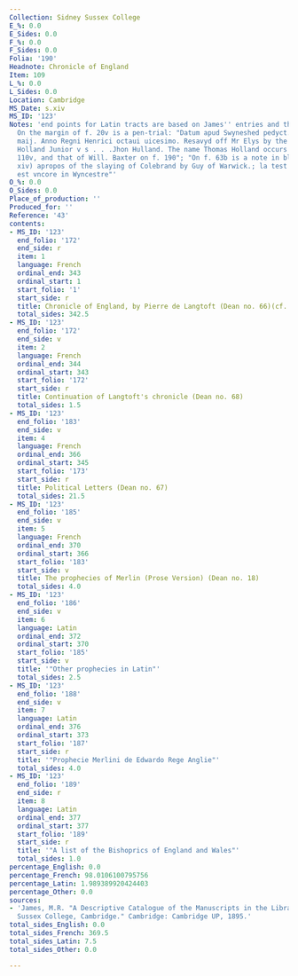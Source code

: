 ```yaml
---
Collection: Sidney Sussex College
E_%: 0.0
E_Sides: 0.0
F_%: 0.0
F_Sides: 0.0
Folia: '190'
Headnote: Chronicle of England
Item: 109
L_%: 0.0
L_Sides: 0.0
Location: Cambridge
MS_Date: s.xiv
MS_ID: '123'
Notes: 'end points for Latin tracts are based on James'' entries and therefore approximate;
  On the margin of f. 20v is a pen-trial: "Datum apud Swyneshed pedyct. Sexto die
  maij. Anno Regni Henrici octaui uicesimo. Resavyd off Mr Elys by the hand of Thomas
  Holland Junior v s . . .Jhon Hulland. The name Thomas Holland occurs on ff. 88v,
  110v, and that of Will. Baxter on f. 190"; "On f. 63b is a note in blacker ink (cent.
  xiv) apropos of the slaying of Colebrand by Guy of Warwick.; la test de cet colibraunt
  est vncore in Wyncestre"'
O_%: 0.0
O_Sides: 0.0
Place_of_production: ''
Produced_for: ''
Reference: '43'
contents:
- MS_ID: '123'
  end_folio: '172'
  end_side: r
  item: 1
  language: French
  ordinal_end: 343
  ordinal_start: 1
  start_folio: '1'
  start_side: r
  title: Chronicle of England, by Pierre de Langtoft (Dean no. 66)(cf. Dean no. 29)
  total_sides: 342.5
- MS_ID: '123'
  end_folio: '172'
  end_side: v
  item: 2
  language: French
  ordinal_end: 344
  ordinal_start: 343
  start_folio: '172'
  start_side: r
  title: Continuation of Langtoft's chronicle (Dean no. 68)
  total_sides: 1.5
- MS_ID: '123'
  end_folio: '183'
  end_side: v
  item: 4
  language: French
  ordinal_end: 366
  ordinal_start: 345
  start_folio: '173'
  start_side: r
  title: Political Letters (Dean no. 67)
  total_sides: 21.5
- MS_ID: '123'
  end_folio: '185'
  end_side: v
  item: 5
  language: French
  ordinal_end: 370
  ordinal_start: 366
  start_folio: '183'
  start_side: v
  title: The prophecies of Merlin (Prose Version) (Dean no. 18)
  total_sides: 4.0
- MS_ID: '123'
  end_folio: '186'
  end_side: v
  item: 6
  language: Latin
  ordinal_end: 372
  ordinal_start: 370
  start_folio: '185'
  start_side: v
  title: '"Other prophecies in Latin"'
  total_sides: 2.5
- MS_ID: '123'
  end_folio: '188'
  end_side: v
  item: 7
  language: Latin
  ordinal_end: 376
  ordinal_start: 373
  start_folio: '187'
  start_side: r
  title: '"Prophecie Merlini de Edwardo Rege Anglie"'
  total_sides: 4.0
- MS_ID: '123'
  end_folio: '189'
  end_side: r
  item: 8
  language: Latin
  ordinal_end: 377
  ordinal_start: 377
  start_folio: '189'
  start_side: r
  title: '"A list of the Bishoprics of England and Wales"'
  total_sides: 1.0
percentage_English: 0.0
percentage_French: 98.0106100795756
percentage_Latin: 1.989389920424403
percentage_Other: 0.0
sources:
- 'James, M.R. "A Descriptive Catalogue of the Manuscripts in the Library of Sidney
  Sussex College, Cambridge." Cambridge: Cambridge UP, 1895.'
total_sides_English: 0.0
total_sides_French: 369.5
total_sides_Latin: 7.5
total_sides_Other: 0.0

---
```

